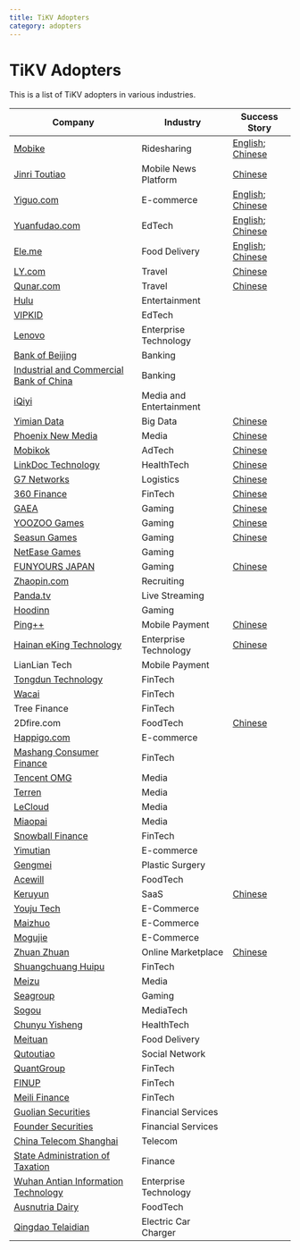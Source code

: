 ```yaml
---
title: TiKV Adopters
category: adopters
---
```


# TiKV Adopters

This is a list of TiKV adopters in various industries.

|Company| Industry| Success Story| 
| --- | --- | --- |
|[Mobike](https://en.wikipedia.org/wiki/Mobike)|Ridesharing|[English](https://www.pingcap.com/blog/Use-Case-TiDB-in-Mobike/); [Chinese](https://www.pingcap.com/cases-cn/user-case-mobike/)|
|[Jinri Toutiao](https://en.wikipedia.org/wiki/Toutiao)|Mobile News Platform|[Chinese](https://www.pingcap.com/cases-cn/user-case-toutiao/)|
|[Yiguo.com](https://www.crunchbase.com/organization/shanghai-yiguo-electron-business)|E-commerce|[English](https://www.datanami.com/2018/02/22/hybrid-database-capturing-perishable-insights-yiguo/); [Chinese](https://www.pingcap.com/cases-cn/user-case-yiguo)|
|[Yuanfudao.com](https://www.crunchbase.com/organization/yuanfudao)|EdTech|[English](https://www.pingcap.com/blog/2017-08-08-tidbforyuanfudao/); [Chinese](https://www.pingcap.com/cases-cn/user-case-yuanfudao/)|
|[Ele.me](https://en.wikipedia.org/wiki/Ele.me)|Food Delivery|[English](https://www.pingcap.com/blog/use-case-tidb-in-eleme/); [Chinese](https://www.pingcap.com/cases-cn/user-case-eleme-1/)|
|[LY.com](https://www.crunchbase.com/organization/ly-com)|Travel|[Chinese](https://www.pingcap.com/cases-cn/user-case-tongcheng/)||
|[Qunar.com](https://www.crunchbase.com/organization/qunar-com)|Travel|[Chinese](https://www.pingcap.com/cases-cn/user-case-qunar/)|
|[Hulu](https://www.hulu.com/welcome?orig_referrer=https%3A%2F%2Fwww.google.com%2F)|Entertainment|||
|[VIPKID](https://en.wikipedia.org/wiki/VIPKID)|EdTech|||
|[Lenovo](https://en.wikipedia.org/wiki/Lenovo)|Enterprise Technology|||
|[Bank of Beijing ](https://en.wikipedia.org/wiki/Bank_of_China)|Banking|||
|[Industrial and Commercial Bank of China](https://en.wikipedia.org/wiki/Industrial_and_Commercial_Bank_of_China)|Banking|||
|[iQiyi](https://en.wikipedia.org/wiki/IQiyi)|Media and Entertainment|||
|[Yimian Data](https://www.crunchbase.com/organization/yimian-data)|Big Data|[Chinese](https://www.pingcap.com/cases-cn/user-case-yimian)|||
|[Phoenix New Media](https://www.crunchbase.com/organization/phoenix-new-media)|Media|[Chinese](https://www.pingcap.com/cases-cn/user-case-ifeng/)||
|[Mobikok](http://www.mobikok.com/en/)|AdTech|[Chinese](https://pingcap.com/cases-cn/user-case-mobikok/)||
|[LinkDoc Technology](https://www.crunchbase.com/organization/linkdoc-technology)|HealthTech|[Chinese](https://www.pingcap.com/cases-cn/user-case-linkdoc/)||
|[G7 Networks](https://www.english.g7.com.cn/)| Logistics|[Chinese](https://www.pingcap.com/cases-cn/user-case-g7/)||
|[360 Finance](https://www.crunchbase.com/organization/360-finance)|FinTech|[Chinese](https://www.pingcap.com/cases-cn/user-case-360/)||
|[GAEA](http://www.gaea.com/en/)|Gaming|[Chinese](https://www.pingcap.com/cases-cn/user-case-gaea-ad/)|[English](https://www.pingcap.com/blog/2017-05-22-Comparison-between-MySQL-and-TiDB-with-tens-of-millions-of-data-per-day/)|
|[YOOZOO Games](https://www.crunchbase.com/organization/yoozoo-games)|Gaming|[Chinese](https://pingcap.com/cases-cn/user-case-youzu/)||
|[Seasun Games](https://www.crunchbase.com/organization/seasun)|Gaming|[Chinese](https://pingcap.com/cases-cn/user-case-xishanju/)||
|[NetEase Games](https://game.163.com/en/)|Gaming|||
|[FUNYOURS JAPAN](http://company.funyours.co.jp/)|Gaming|[Chinese](https://pingcap.com/cases-cn/user-case-funyours-japan/)||
|[Zhaopin.com](https://www.crunchbase.com/organization/zhaopin)|Recruiting|||
|[Panda.tv](https://www.crunchbase.com/organization/panda-tv)|Live Streaming|||
|[Hoodinn](https://www.crunchbase.com/organization/hoodinn)|Gaming|||
|[Ping++](https://www.crunchbase.com/organization/ping-5)|Mobile Payment|[Chinese](https://pingcap.com/cases-cn/user-case-ping++/)||
|[Hainan eKing Technology](https://www.crunchbase.com/organization/hainan-eking-technology)|Enterprise Technology|[Chinese](https://pingcap.com/cases-cn/user-case-ekingtech/)||
|LianLian Tech|Mobile Payment|||
|[Tongdun Technology](https://www.crunchbase.com/organization/tongdun-technology)|FinTech|||
|[Wacai](https://www.crunchbase.com/organization/wacai)|FinTech|||
|Tree Finance|FinTech|||
|2Dfire.com|FoodTech|[Chinese](https://www.pingcap.com/cases-cn/user-case-erweihuo/)||
|[Happigo.com](https://www.crunchbase.com/organization/happigo-com)|E-commerce|||
|[Mashang Consumer Finance](https://www.crunchbase.com/organization/ms-finance)|FinTech|||
|[Tencent OMG](https://en.wikipedia.org/wiki/Tencent)|Media|||
|[Terren](http://webterren.com.zigstat.com/)|Media|||
|[LeCloud](https://www.crunchbase.com/organization/letv-2)|Media|||
|[Miaopai](https://en.wikipedia.org/wiki/Miaopai)|Media|||
|[Snowball Finance](https://www.crunchbase.com/organization/snowball-finance)|FinTech|||
|[Yimutian](http://www.ymt.com/)|E-commerce|||
|[Gengmei](https://www.crunchbase.com/organization/gengmei)|Plastic Surgery|||
|[Acewill](https://www.crunchbase.com/organization/acewill)|FoodTech|||
|[Keruyun ](https://www.crunchbase.com/organization/keruyun-technology-beijing-co-ltd)|SaaS|[Chinese](https://pingcap.com/cases-cn/user-case-keruyun/)||
|[Youju Tech](https://www.ujuz.cn/)|E-Commerce|||
|[Maizhuo](https://www.crunchbase.com/organization/maizhuo)|E-Commerce|||
|[Mogujie](https://www.crunchbase.com/organization/mogujie)|E-Commerce|||
|[Zhuan Zhuan](https://www.crunchbase.com/organization/zhuan-zhuan)|Online Marketplace|[Chinese](https://pingcap.com/cases-cn/user-case-zhuanzhuan/)||
|[Shuangchuang Huipu](http://scphjt.com/)|FinTech|||
|[Meizu](https://en.wikipedia.org/wiki/Meizu)|Media||
|[Seagroup](https://sea-group.org/?lang=en)|Gaming|||
|[Sogou](https://en.wikipedia.org/wiki/Sogou)|MediaTech|||
|[Chunyu Yisheng](https://www.crunchbase.com/organization/chunyu)|HealthTech|||
|[Meituan](https://en.wikipedia.org/wiki/Meituan-Dianping)|Food Delivery|||
|[Qutoutiao](https://www.crunchbase.com/organization/qutoutiao)|Social Network|||
|[QuantGroup](https://www.crunchbase.com/organization/quantgroup)|FinTech|||
|[FINUP](https://www.crunchbase.com/organization/finup)|FinTech|||
[Meili Finance](https://www.crunchbase.com/organization/meili-jinrong)|FinTech|||
|[Guolian Securities](https://www.crunchbase.com/organization/guolian-securities)|Financial Services|||
|[Founder Securities](https://www.linkedin.com/company/founder-securities-co-ltd-/)|Financial Services|||
|[China Telecom Shanghai](http://sh.189.cn/en/index.html)|Telecom|||
|[State Administration of Taxation](https://en.wikipedia.org/wiki/State_Administration_of_Taxation)|Finance|||
|[Wuhan Antian Information Technology](https://www.avlsec.com/)|Enterprise Technology|||
|[Ausnutria Dairy](https://www.crunchbase.com/organization/ausnutria-dairy)|FoodTech|||
|[Qingdao Telaidian](https://www.teld.cn/)|Electric Car Charger|||
